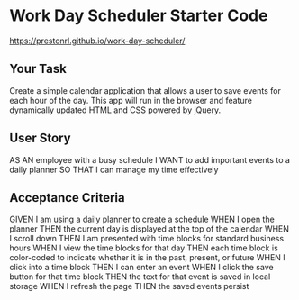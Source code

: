 # Work Day Scheduler Starter Code

https://prestonrl.github.io/work-day-scheduler/

## Your Task

Create a simple calendar application that allows a user to save events for each hour of the day. This app will run in the browser and feature dynamically updated HTML and CSS powered by jQuery.

 ## User Story

AS AN employee with a busy schedule
I WANT to add important events to a daily planner
SO THAT I can manage my time effectively

 ## Acceptance Criteria

GIVEN I am using a daily planner to create a schedule
WHEN I open the planner
THEN the current day is displayed at the top of the calendar
WHEN I scroll down
THEN I am presented with time blocks for standard business hours
WHEN I view the time blocks for that day
THEN each time block is color-coded to indicate whether it is in the past, present, or future
WHEN I click into a time block
THEN I can enter an event
WHEN I click the save button for that time block
THEN the text for that event is saved in local storage
WHEN I refresh the page
THEN the saved events persist